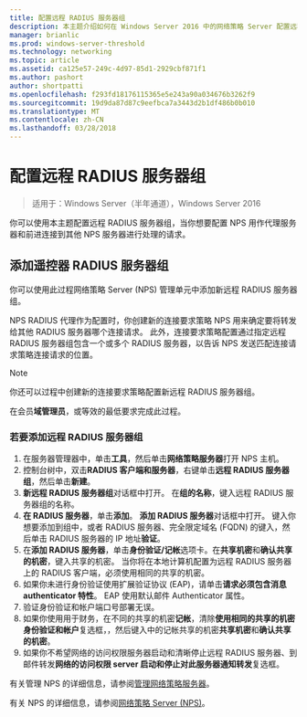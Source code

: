 ```yaml
---
title: 配置远程 RADIUS 服务器组
description: 本主题介绍如何在 Windows Server 2016 中的网络策略 Server 配置远程 RADIUS 服务器组。
manager: brianlic
ms.prod: windows-server-threshold
ms.technology: networking
ms.topic: article
ms.assetid: ca125e57-249c-4d97-85d1-2929cbf871f1
ms.author: pashort
author: shortpatti
ms.openlocfilehash: f293fd18176115365e5e243a90a034676b3262f9
ms.sourcegitcommit: 19d9da87d87c9eefbca7a3443d2b1df486b0b010
ms.translationtype: MT
ms.contentlocale: zh-CN
ms.lasthandoff: 03/28/2018
---
```

# <a name="configure-remote-radius-server-groups"></a>配置远程 RADIUS 服务器组

>适用于：Windows Server（半年通道），Windows Server 2016

你可以使用本主题配置远程 RADIUS 服务器组，当你想要配置 NPS 用作代理服务器和前进连接到其他 NPS 服务器进行处理的请求。

## <a name="add-a-remote-radius-server-group"></a>添加遥控器 RADIUS 服务器组

你可以使用此过程网络策略 Server (NPS) 管理单元中添加新远程 RADIUS 服务器组。

NPS RADIUS 代理作为配置时，你创建新的连接要求策略 NPS 用来确定要将转发给其他 RADIUS 服务器哪个连接请求。 此外，连接要求策略配置通过指定远程 RADIUS 服务器组包含一个或多个 RADIUS 服务器，以告诉 NPS 发送匹配连接请求策略连接请求的位置。

>[!NOTE]
>你还可以过程中创建新的连接要求策略配置新远程 RADIUS 服务器组。

在会员**域管理员**，或等效的最低要求完成此过程。

### <a name="to-add-a-remote-radius-server-group"></a>若要添加远程 RADIUS 服务器组 

1. 在服务器管理器中，单击**工具**，然后单击**网络策略服务器**打开 NPS 主机。
2. 控制台树中，双击**RADIUS 客户端和服务器**，右键单击**远程 RADIUS 服务器组**，然后单击**新建**。
3. **新远程 RADIUS 服务器组**对话框中打开。 在**组的名称**，键入远程 RADIUS 服务器组的名称。
4. **在 RADIUS 服务器**，单击**添加**。 **添加 RADIUS 服务器**对话框中打开。 键入你想要添加到组中，或者 RADIUS 服务器、完全限定域名 \(FQDN\) 的键入，然后单击 RADIUS 服务器的 IP 地址**验证**。
5. 在**添加 RADIUS 服务器**，单击**身份验证/记帐**选项卡。在**共享机密**和**确认共享的机密**，键入共享的机密。 当你将在本地计算机配置为远程 RADIUS 服务器上的 RADIUS 客户端，必须使用相同的共享的机密。
6. 如果你未进行身份验证使用扩展验证协议 (EAP)，请单击**请求必须包含消息 authenticator 特性**。 EAP 使用默认邮件 Authenticator 属性。
7. 验证身份验证和帐户端口号部署无误。
8. 如果你使用用于财务，在不同的共享的机密**记帐**，清除**使用相同的共享的机密身份验证和帐户**复选框，，然后键入中的记帐共享的机密**共享机密**和**确认共享的机密**。
9. 如果你不希望网络的访问权限服务器启动和清晰停止远程 RADIUS 服务器、到邮件转发**网络的访问权限 server 启动和停止对此服务器通知转发**复选框。

有关管理 NPS 的详细信息，请参阅[管理网络策略服务器](nps-manage-top.md)。

有关 NPS 的详细信息，请参阅[网络策略 Server (NPS)](nps-top.md)。

